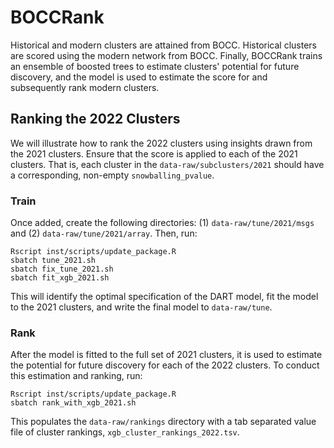 
# BOCCRank

<!-- badges: start -->
<!-- badges: end -->

Historical and modern clusters are attained from BOCC. Historical clusters are scored using the modern network from BOCC. Finally, BOCCRank trains an ensemble of boosted trees to estimate clusters' potential for future discovery, and the model is used to estimate the score for and subsequently rank modern clusters.

## Ranking the 2022 Clusters

We will illustrate how to rank the 2022 clusters using insights drawn from the 2021 clusters. Ensure that the score is applied to each of the 2021 clusters. That is, each cluster in the `data-raw/subclusters/2021` should have a corresponding, non-empty `snowballing_pvalue`. 

### Train

Once added, create the following directories: (1) `data-raw/tune/2021/msgs` and (2) `data-raw/tune/2021/array`. Then, run:

```
Rscript inst/scripts/update_package.R
sbatch tune_2021.sh
sbatch fix_tune_2021.sh
sbatch fit_xgb_2021.sh
```

This will identify the optimal specification of the DART model, fit the model to the 2021 clusters, and write the final model to `data-raw/tune`.     

### Rank

After the model is fitted to the full set of 2021 clusters, it is used to estimate the potential for future discovery for each of the 2022 clusters. To conduct this estimation and ranking, run:

```
Rscript inst/scripts/update_package.R
sbatch rank_with_xgb_2021.sh
```

This populates the `data-raw/rankings` directory with a tab separated value file of cluster rankings, `xgb_cluster_rankings_2022.tsv`.
